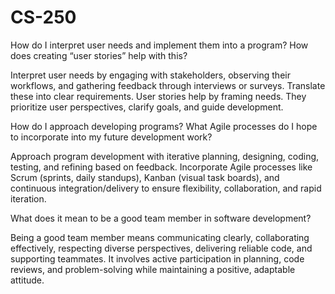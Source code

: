 # CS-250

How do I interpret user needs and implement them into a program? How does creating “user stories” help with this?

Interpret user needs by engaging with stakeholders, observing their workflows, and gathering feedback through interviews or surveys. Translate these into clear requirements. User stories help by framing needs. They prioritize user perspectives, clarify goals, and guide development.

How do I approach developing programs? What Agile processes do I hope to incorporate into my future development work?

Approach program development with iterative planning, designing, coding, testing, and refining based on feedback. Incorporate Agile processes like Scrum (sprints, daily standups), Kanban (visual task boards), and continuous integration/delivery to ensure flexibility, collaboration, and rapid iteration.

What does it mean to be a good team member in software development?

Being a good team member means communicating clearly, collaborating effectively, respecting diverse perspectives, delivering reliable code, and supporting teammates. It involves active participation in planning, code reviews, and problem-solving while maintaining a positive, adaptable attitude.
